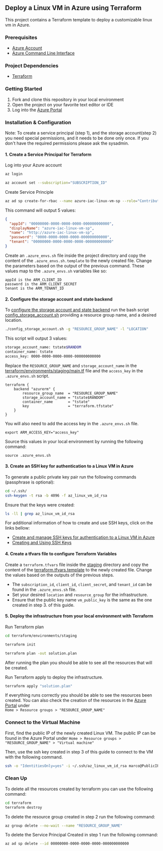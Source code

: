 ## Deploy a Linux VM in Azure using Terraform
This project contains a Terraform template to deploy a customizable linux vm in Azure.

### Prerequisites
- [Azure Account](https://portal.azure.com) 
- [Azure Command Line Interface](https://docs.microsoft.com/en-us/cli/azure/install-azure-cli?view=azure-cli-latest)

### Project Dependencies
- [Terraform](https://www.terraform.io/downloads.html)

### Getting Started

1. Fork and clone this repository in your local environment
2. Open the project on your favorite text editor or IDE
3. Log into the [Azure Portal](https://portal.azure.com)

### Installation & Configuration
Note: To create a service principal (step 1), and the storage account(step 2) you need special permissions, and it needs to be done only once.
If you don't have the required permissions please ask the sysadmin.
#### 1. Create a Service Principal for Terraform
Log into your Azure account
``` bash
az login 
```
``` bash 
az account set --subscription="SUBSCRIPTION_ID"
```
Create Service Principle
``` bash
az ad sp create-for-rbac --name azure-iac-linux-vm-sp --role="Contributor" --scopes="/subscriptions/SUBSCRIPTION_ID"
```
This command will output 5 values:
``` json
{
  "appId": "00000000-0000-0000-0000-000000000000",
  "displayName": "azure-iac-linux-vm-sp",
  "name": "http://azure-iac-linux-vm-sp",
  "password": "0000-0000-0000-0000-000000000000",
  "tenant": "00000000-0000-0000-0000-000000000000"
}
``` 
Create an `.azure_envs.sh` file inside the project directory and copy the content of the `.azure_envs.sh.template` to the newly created file.
Change the parameters based on the output of the previous command. These values map to the `.azure_envs.sh` variables like so:

    appId is the ARM_CLIENT_ID
    password is the ARM_CLIENT_SECRET
    tenant is the ARM_TENANT_ID

#### 2. Configure the storage account and state backend
To [configure the storage account and state backend](https://docs.microsoft.com/en-us/azure/developer/terraform/store-state-in-azure-storage)
run the bash script [config_storage_account.sh](config_storage_account.sh) providing
a resource group name, and a desired location. 
``` bash 
./config_storage_account.sh -g "RESOURCE_GROUP_NAME" -l "LOCATION"
```
This script will output 3 values:
``` bash 
storage_account_name: tstate$RANDOM
container_name: tstate
access_key: 0000-0000-0000-0000-000000000000
```
Replace the `RESOURCE_GROUP_NAME` and `storage_account_name` in the [terraform/environments/staging/main.tf](terraform/environments/staging/main.tf)
file and the `access_key` in the `.azure_envs.sh` script.
```
terraform {
    backend "azurerm" {
        resource_group_name  = "RESOURCE_GROUP_NAME"
        storage_account_name = "tstate$RANDOM"
        container_name       = "tstate"
        key                  = "terraform.tfstate"
    }
}
```
You will also need to add the access key in the `.azure_envs.sh` file.
```
export ARM_ACCESS_KEY="access_key"
```
Source this values in your local environment by running the following command:
```
source .azure_envs.sh
```

#### 3. Create an SSH key for authentication to a Linux VM in Azure
To generate a public private key pair run the following commands (passphrase is optional):
``` bash
cd ~/.ssh/
ssh-keygen -t rsa -b 4096 -f az_linux_vm_id_rsa
```
Ensure that the keys were created:
``` bash
ls -ll | grep az_linux_vm_id_rsa
```
For additional information of how to create and use SSH keys, click on the links bellow:
- [Create and manage SSH keys for authentication to a Linux VM in Azure](https://docs.microsoft.com/en-us/azure/virtual-machines/linux/create-ssh-keys-detailed)
- [Creating and Using SSH Keys](https://serversforhackers.com/c/creating-and-using-ssh-keys)

#### 4. Create a tfvars file to configure Terraform Variables
Create a `terraform.tfvars` file inside the [staging](terraform/environments/staging) directory and copy the content of the [terraform.tfvars.template](terraform/environments/staging/terraform.tfvars.template)
to the newly created file. Change the values based on the outputs of the previous steps.

- The `subscription_id`, `client_id`, `client_secret`, and `tenant_id` can be found in the `.azure_envs.sh` file. 
- Set your desired `location` and `resource_group` for the infrastructure.
- Ensure that the public key name `vm_public_key` is the same as the one created in step 3. of this guide.

#### 5. Deploy the infrastructure from your local environment with Terraform
Run Terraform plan 
``` bash
cd terraform/environments/staging
```
``` bash
terraform init
```
``` bash
terraform plan -out solution.plan
```
After running the plan you should be able to see all the resources that will be created.

Run Terraform apply to deploy the infrastructure.
``` bash
terraform apply "solution.plan"
```

If everything runs correctly you should be able to see the resources been created. You can also check the creation of 
the resources in the [Azure Portal](https://portal.azure.com/#blade/HubsExtension/BrowseResourceGroups) under <br/>
`Home > Resource groups > "RESOURCE_GROUP_NAME"`

### Connect to the Virtual Machine
First, find the public IP of the newly created Linux VM. The public IP can be found in the Azure Portal under
`Home > Resource groups > "RESOURCE_GROUP_NAME" > "Virtual machine"`

Then, use the ssh key created in step 3 of this guide to connect to the VM with the following command.
``` bash
ssh -o "IdentitiesOnly=yes" -i ~/.ssh/az_linux_vm_id_rsa marco@PublicIP
```

### Clean Up
To delete all the resources created by terraform you can use the following command:
``` bash
cd terraform
terraform destroy
```
To delete the resource group created in step 2 run the following command:
``` bash
az group delete --no-wait --name "RESOURCE_GROUP_NAME"
```
To delete the Service Principal Created in step 1 run the following command:
``` bash
az ad sp delete --id 00000000-0000-0000-0000-000000000000
```
